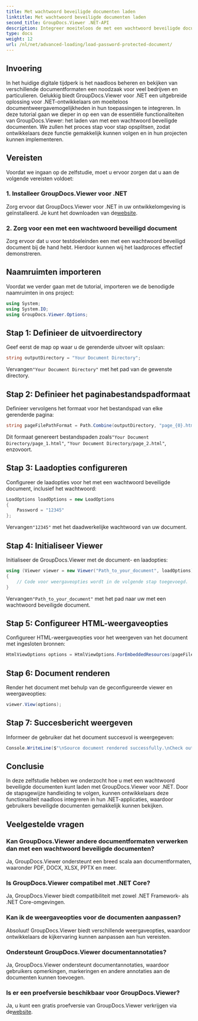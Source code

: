 ```yaml
---
title: Met wachtwoord beveiligde documenten laden
linktitle: Met wachtwoord beveiligde documenten laden
second_title: GroupDocs.Viewer .NET-API
description: Integreer moeiteloos de met een wachtwoord beveiligde documentweergave in .NET-toepassingen met behulp van GroupDocs.Viewer voor .NET. Volg onze stap-voor-stap handleiding voor naadloos.
type: docs
weight: 12
url: /nl/net/advanced-loading/load-password-protected-document/
---
```

## Invoering
In het huidige digitale tijdperk is het naadloos beheren en bekijken van verschillende documentformaten een noodzaak voor veel bedrijven en particulieren. Gelukkig biedt GroupDocs.Viewer voor .NET een uitgebreide oplossing voor .NET-ontwikkelaars om moeiteloos documentweergavemogelijkheden in hun toepassingen te integreren. In deze tutorial gaan we dieper in op een van de essentiële functionaliteiten van GroupDocs.Viewer: het laden van met een wachtwoord beveiligde documenten. We zullen het proces stap voor stap opsplitsen, zodat ontwikkelaars deze functie gemakkelijk kunnen volgen en in hun projecten kunnen implementeren.
## Vereisten
Voordat we ingaan op de zelfstudie, moet u ervoor zorgen dat u aan de volgende vereisten voldoet:
### 1. Installeer GroupDocs.Viewer voor .NET
 Zorg ervoor dat GroupDocs.Viewer voor .NET in uw ontwikkelomgeving is geïnstalleerd. Je kunt het downloaden van de[website](https://releases.groupdocs.com/viewer/net/).
### 2. Zorg voor een met een wachtwoord beveiligd document
Zorg ervoor dat u voor testdoeleinden een met een wachtwoord beveiligd document bij de hand hebt. Hierdoor kunnen wij het laadproces effectief demonstreren.

## Naamruimten importeren
Voordat we verder gaan met de tutorial, importeren we de benodigde naamruimten in ons project:
```csharp
using System;
using System.IO;
using GroupDocs.Viewer.Options;
```

## Stap 1: Definieer de uitvoerdirectory
Geef eerst de map op waar u de gerenderde uitvoer wilt opslaan:
```csharp
string outputDirectory = "Your Document Directory";
```
 Vervangen`"Your Document Directory"` met het pad van de gewenste directory.
## Stap 2: Definieer het paginabestandspadformaat
Definieer vervolgens het formaat voor het bestandspad van elke gerenderde pagina:
```csharp
string pageFilePathFormat = Path.Combine(outputDirectory, "page_{0}.html");
```
 Dit formaat genereert bestandspaden zoals`"Your Document Directory/page_1.html"`, `"Your Document Directory/page_2.html"`, enzovoort.
## Stap 3: Laadopties configureren
Configureer de laadopties voor het met een wachtwoord beveiligde document, inclusief het wachtwoord:
```csharp
LoadOptions loadOptions = new LoadOptions
{
    Password = "12345"
};
```
 Vervangen`"12345"` met het daadwerkelijke wachtwoord van uw document.
## Stap 4: Initialiseer Viewer
Initialiseer de GroupDocs.Viewer met de document- en laadopties:
```csharp
using (Viewer viewer = new Viewer("Path_to_your_document", loadOptions))
{
    // Code voor weergaveopties wordt in de volgende stap toegevoegd.
}
```
 Vervangen`"Path_to_your_document"` met het pad naar uw met een wachtwoord beveiligde document.
## Stap 5: Configureer HTML-weergaveopties
Configureer HTML-weergaveopties voor het weergeven van het document met ingesloten bronnen:
```csharp
HtmlViewOptions options = HtmlViewOptions.ForEmbeddedResources(pageFilePathFormat);
```
## Stap 6: Document renderen
Render het document met behulp van de geconfigureerde viewer en weergaveopties:
```csharp
viewer.View(options);
```
## Stap 7: Succesbericht weergeven
Informeer de gebruiker dat het document succesvol is weergegeven:
```csharp
Console.WriteLine($"\nSource document rendered successfully.\nCheck output in {outputDirectory}.");
```

## Conclusie
In deze zelfstudie hebben we onderzocht hoe u met een wachtwoord beveiligde documenten kunt laden met GroupDocs.Viewer voor .NET. Door de stapsgewijze handleiding te volgen, kunnen ontwikkelaars deze functionaliteit naadloos integreren in hun .NET-applicaties, waardoor gebruikers beveiligde documenten gemakkelijk kunnen bekijken.
## Veelgestelde vragen
### Kan GroupDocs.Viewer andere documentformaten verwerken dan met een wachtwoord beveiligde documenten?
Ja, GroupDocs.Viewer ondersteunt een breed scala aan documentformaten, waaronder PDF, DOCX, XLSX, PPTX en meer.
### Is GroupDocs.Viewer compatibel met .NET Core?
Ja, GroupDocs.Viewer biedt compatibiliteit met zowel .NET Framework- als .NET Core-omgevingen.
### Kan ik de weergaveopties voor de documenten aanpassen?
Absoluut! GroupDocs.Viewer biedt verschillende weergaveopties, waardoor ontwikkelaars de kijkervaring kunnen aanpassen aan hun vereisten.
### Ondersteunt GroupDocs.Viewer documentannotaties?
Ja, GroupDocs.Viewer ondersteunt documentannotaties, waardoor gebruikers opmerkingen, markeringen en andere annotaties aan de documenten kunnen toevoegen.
### Is er een proefversie beschikbaar voor GroupDocs.Viewer?
 Ja, u kunt een gratis proefversie van GroupDocs.Viewer verkrijgen via de[website](https://releases.groupdocs.com/).
